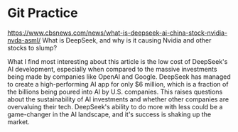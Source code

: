 # Git Practice

https://www.cbsnews.com/news/what-is-deepseek-ai-china-stock-nvidia-nvda-asml/
What is DeepSeek, and why is it causing Nvidia and other stocks to slump?

What I find most interesting about this article is the low cost of DeepSeek's AI development, especially when compared to the massive investments being made by companies like OpenAI and Google. DeepSeek has managed to create a high-performing AI app for only $6 million, which is a fraction of the billions being poured into AI by U.S. companies. This raises questions about the sustainability of AI investments and whether other companies are overvaluing their tech. DeepSeek's ability to do more with less could be a game-changer in the AI landscape, and it's success is shaking up the market.






